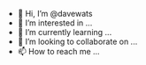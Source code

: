 - 👋 Hi, I’m @davewats
- 👀 I’m interested in ...
- 🌱 I’m currently learning ...
- 💞️ I’m looking to collaborate on ...
- 📫 How to reach me ...

<!---
davewats/davewats is a ✨ special ✨ repository because its `README.md` (this file) appears on your GitHub profile.
You can click the Preview link to take a look at your changes.
--->
